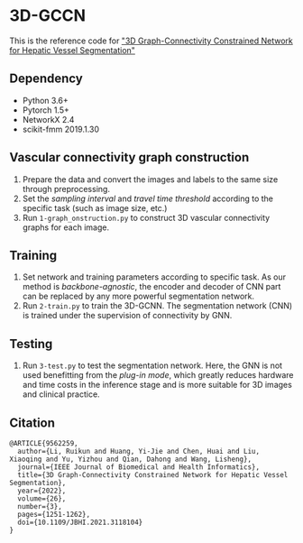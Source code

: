 # 3D-GCCN
This is the reference code for ["3D Graph-Connectivity Constrained Network for Hepatic Vessel Segmentation"](https://ieeexplore.ieee.org/abstract/document/9562259)

## Dependency
* Python 3.6+
* Pytorch 1.5+
* NetworkX 2.4
* scikit-fmm 2019.1.30

## Vascular connectivity graph construction
1. Prepare the data and convert the images and labels to the same size through preprocessing.
2. Set the *sampling interval* and *travel time threshold* according to the specific task (such as image size, etc.)
3. Run `1-graph_onstruction.py` to construct 3D vascular connectivity graphs for each image.

## Training
1. Set network and training parameters according to specific task. As our method is *backbone-agnostic*, the encoder and decoder of CNN part can be replaced by any more powerful segmentation network.
2. Run `2-train.py` to train the 3D-GCNN. The segmentation network (CNN) is trained under the supervision of connectivity by GNN.

## Testing
1. Run `3-test.py` to test the segmentation network. Here, the GNN is not used benefitting from the *plug-in mode*, which greatly reduces hardware and time costs in the inference stage and is more suitable for 3D images and clinical practice.

## Citation
```
@ARTICLE{9562259,
  author={Li, Ruikun and Huang, Yi-Jie and Chen, Huai and Liu, Xiaoqing and Yu, Yizhou and Qian, Dahong and Wang, Lisheng},
  journal={IEEE Journal of Biomedical and Health Informatics}, 
  title={3D Graph-Connectivity Constrained Network for Hepatic Vessel Segmentation}, 
  year={2022},
  volume={26},
  number={3},
  pages={1251-1262},
  doi={10.1109/JBHI.2021.3118104}
}
```
